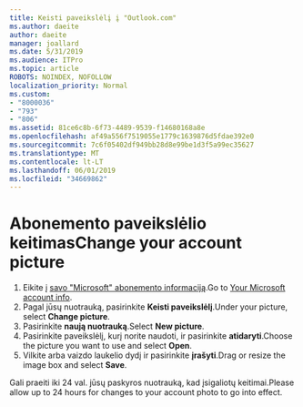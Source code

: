 ```yaml
---
title: Keisti paveikslėlį į "Outlook.com"
ms.author: daeite
author: daeite
manager: joallard
ms.date: 5/31/2019
ms.audience: ITPro
ms.topic: article
ROBOTS: NOINDEX, NOFOLLOW
localization_priority: Normal
ms.custom:
- "8000036"
- "793"
- "806"
ms.assetid: 81ce6c8b-6f73-4489-9539-f14680168a8e
ms.openlocfilehash: af49a556f7519055e1779c1639876d5fdae392e0
ms.sourcegitcommit: 7c6f05402df949bb28d8e99be1d3f5a99ec35627
ms.translationtype: MT
ms.contentlocale: lt-LT
ms.lasthandoff: 06/01/2019
ms.locfileid: "34669862"
---
```

# <a name="change-your-account-picture"></a><span data-ttu-id="a028b-102">Abonemento paveikslėlio keitimas</span><span class="sxs-lookup"><span data-stu-id="a028b-102">Change your account picture</span></span>

1. <span data-ttu-id="a028b-103">Eikite į [savo "Microsoft" abonemento informaciją](https://go.microsoft.com/fwlink/p/?linkid=860841).</span><span class="sxs-lookup"><span data-stu-id="a028b-103">Go to [Your Microsoft account info](https://go.microsoft.com/fwlink/p/?linkid=860841).</span></span>
2. <span data-ttu-id="a028b-104">Pagal jūsų nuotrauką, pasirinkite **Keisti paveikslėlį**.</span><span class="sxs-lookup"><span data-stu-id="a028b-104">Under your picture, select **Change picture**.</span></span>
3. <span data-ttu-id="a028b-105">Pasirinkite **naują nuotrauką**.</span><span class="sxs-lookup"><span data-stu-id="a028b-105">Select **New picture**.</span></span>
4. <span data-ttu-id="a028b-106">Pasirinkite paveikslėlį, kurį norite naudoti, ir pasirinkite **atidaryti**.</span><span class="sxs-lookup"><span data-stu-id="a028b-106">Choose the picture you want to use and select **Open**.</span></span>
5. <span data-ttu-id="a028b-107">Vilkite arba vaizdo laukelio dydį ir pasirinkite **įrašyti**.</span><span class="sxs-lookup"><span data-stu-id="a028b-107">Drag or resize the image box and select **Save**.</span></span>

<span data-ttu-id="a028b-108">Gali praeiti iki 24 val. jūsų paskyros nuotrauką, kad įsigaliotų keitimai.</span><span class="sxs-lookup"><span data-stu-id="a028b-108">Please allow up to 24 hours for changes to your account photo to go into effect.</span></span>